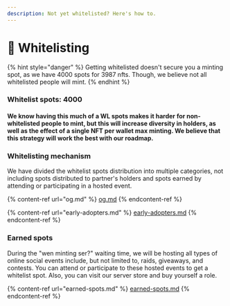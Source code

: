 ```yaml
---
description: Not yet whitelisted? Here's how to.
---
```


# 🏁 Whitelisting

{% hint style="danger" %}
Getting whitelisted doesn't secure you a minting spot, as we have 4000 spots for 3987 nfts. Though, we believe not all whitelisted people will mint.
{% endhint %}



### Whitelist spots: 4000

#### We know having this much of a WL spots makes it harder for non-whitelisted people to mint, but this will increase diversity in holders, as well as the effect of a single NFT per wallet max minting. We believe that this strategy will work the best with our roadmap.



### Whitelisting mechanism

We have divided the whitelist spots distribution into multiple categories, not including spots distributed to partner's holders and spots earned by attending or participating in a hosted event.

{% content-ref url="og.md" %}
[og.md](og.md)
{% endcontent-ref %}

{% content-ref url="early-adopters.md" %}
[early-adopters.md](early-adopters.md)
{% endcontent-ref %}



### Earned spots

During the "wen minting ser?" waiting time, we will be hosting all types of online social events include, but not limited to, raids, giveaways, and contests. You can attend or participate to these hosted events to get a whitelist spot. Also, you can visit our server store and buy yourself a role.

{% content-ref url="earned-spots.md" %}
[earned-spots.md](earned-spots.md)
{% endcontent-ref %}
